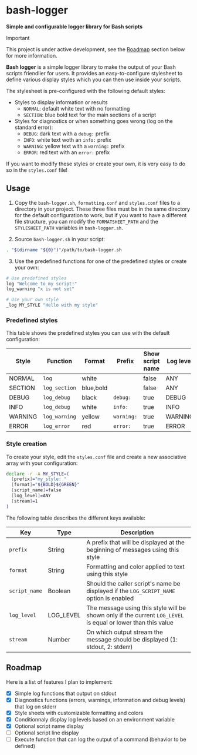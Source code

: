 # bash-logger

**Simple and configurable logger library for Bash scripts**

> [!IMPORTANT]
> This project is under active development, see the [Roadmap](#roadmap) section below for more information.

**Bash logger** is a simple logger library to make the output of your Bash scripts friendlier for users.
It provides an easy-to-configure stylesheet to define various display styles which you can then use inside your scripts.

The stylesheet is pre-configured with the following default styles:

- Styles to display information or results
  - `NORMAL`: default white text with no formatting
  - `SECTION`: blue bold text for the main sections of a script
- Styles for diagnostics or when something goes wrong (log on the standard error):
  - `DEBUG`: dark text with a `debug:` prefix
  - `INFO`: white text woth an `info:` prefix 
  - `WARNING`: yellow text with a `warning:` prefix
  - `ERROR`: red text with an `error:` prefix

If you want to modify these styles or create your own, it is very easy to do so in the `styles.conf` file!

## Usage

1. Copy the `bash-logger.sh`, `formatting.conf` and `styles.conf` files to a directory in your project.
These three files must be in the same directory for the default configuration to work, but if you want to have a 
different file structure, you can modify the `FORMATSHEET_PATH` and the `STYLESHEET_PATH` variables in `bash-logger.sh`.

2. Source `bash-logger.sh` in your script:
```bash
. "$(dirname "${0}")"/path/to/bash-logger.sh
```

3. Use the predefined functions for one of the predefined styles or create your own:
```bash
# Use predefined styles
log "Welcome to my script!"
log_warning "x is not set"

# Use your own style
_log MY_STYLE "Hello with my style"
```

### Predefined styles

This table shows the predefined styles you can use with the default configuration:

| Style   | Function      | Format    | Prefix      | Show script name | Log level | Stream |
| ------- | ------------- | --------- | --------    | ---------------- | --------- | ------ |
| NORMAL  | `log`         | white     |             | false            | ANY       | stdout |
| SECTION | `log_section` | blue,bold |             | false            | ANY       | stdout |
| DEBUG   | `log_debug`   | black     | `debug:`    | true             | DEBUG     | stderr |
| INFO    | `log_debug`   | white     | `info: `    | true             | INFO      | stderr |
| WARNING | `log_warning` | yellow    | `warning: ` | true             | WARNING   | stderr |
| ERROR   | `log_error`   | red       | `error: `   | true             | ERROR     | stderr |

### Style creation

To create your style, edit the `styles.conf` file and create a new associative array with your configuration:

```bash
declare -r -A MY_STYLE=(
  [prefix]="my_style: " 
  [format]="${BOLD}${GREEN}"
  [script_name]=false 
  [log_level]=ANY
  [stream]=1
)
```

The following table describes the different keys available:

| Key           | Type      | Description                                                                                                  |
| ------------- | --------- | ------------------------------------------------------------------------------------------------------------ |
| `prefix`      | String    | A prefix that will be displayed at the beginning of messages using this style                                |
| `format`      | String    | Formatting and color applied to text using this style                                                        |
| `script_name` | Boolean   | Should the caller script's name be displayed if the `LOG_SCRIPT_NAME` option is enabled                      |
| `log_level`   | LOG_LEVEL | The message using this style will be shown only if the current `LOG_LEVEL` is equal or lower than this value |
| `stream`      | Number    | On which output stream the message should be displayed (1: stdout, 2: stderr)                                |

## Roadmap

Here is a list of features I plan to implement:

- [x] Simple log functions that output on stdout
- [x] Diagnostics functions (errors, warnings, information and debug levels) that log on stderr
- [x] Style sheets with customizable formatting and colors
- [x] Conditionnaly display log levels based on an environment variable
- [x] Optional script name display
- [ ] Optional script line display
- [ ] Execute function that can log the output of a command (behavior to be defined)
